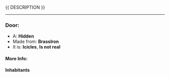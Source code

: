 {{ DESCRIPTION }}

---

### Door:

* A: **Hidden**
* Made from: **BrassIron**
* It is: **Icicles**, **Is not real**

#### More Info:

#### Inhabitants

